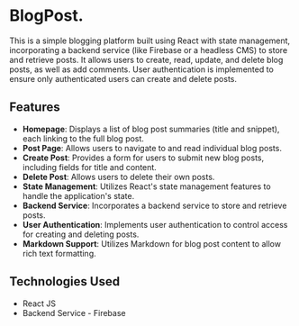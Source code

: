 # BlogPost.

This is a simple blogging platform built using React with state management, incorporating a backend service (like Firebase or a headless CMS) to store and retrieve posts. It allows users to create, read, update, and delete blog posts, as well as add comments. User authentication is implemented to ensure only authenticated users can create and delete posts.

## Features

- **Homepage**: Displays a list of blog post summaries (title and snippet), each linking to the full blog post.
- **Post Page**: Allows users to navigate to and read individual blog posts.
- **Create Post**: Provides a form for users to submit new blog posts, including fields for title and content.
- **Delete Post**: Allows users to delete their own posts.
- **State Management**: Utilizes React's state management features to handle the application's state.
- **Backend Service**: Incorporates a backend service to store and retrieve posts.
- **User Authentication**: Implements user authentication to control access for creating and deleting posts.
- **Markdown Support**: Utilizes Markdown for blog post content to allow rich text formatting.

## Technologies Used

- React JS
- Backend Service - Firebase

